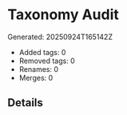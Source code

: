 # Taxonomy Audit
Generated: 20250924T165142Z
- Added tags: 0
- Removed tags: 0
- Renames: 0
- Merges: 0

## Details
